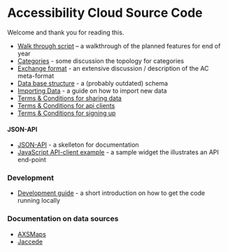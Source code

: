 # Accessibility Cloud  Source Code

Welcome and thank you for reading this.



- [Walk through script](docs/walk-through.md) – a walkthrough of the planned features for end of year
- [Categories](docs/categories.md) - some discussion the topology for categories
- [Exchange format](docs/exchange-format.md) - an extensive discussion / description of the AC meta-format
- [Data base structure](docs/db-structure.md) - a (probably outdated) schema
- [Importing Data](docs/importing-data.md) - a guide on how to import new data
- [Terms & Conditions for sharing data](docs/terms-for-sources.md)
- [Terms & Conditions for api clients](docs/terms-for-api-clients.md)
- [Terms & Conditions for signing up](docs/terms-for-signup.md)

#### JSON-API

- [JSON-API](docs/json-api.md) - a skelleton for documentation
- [JavaScript API-client example](public/js-example/README.md) - a sample widget the illustrates an API end-point

### Development

- [Development guide](docs/development.md) - a short introduction on how to get the code running locally

### Documentation on data sources

- [AXSMaps](docs/datasources/docu-axsmaps.md)
- [Jaccede](docs/datasources/docu-jaccede.md)





